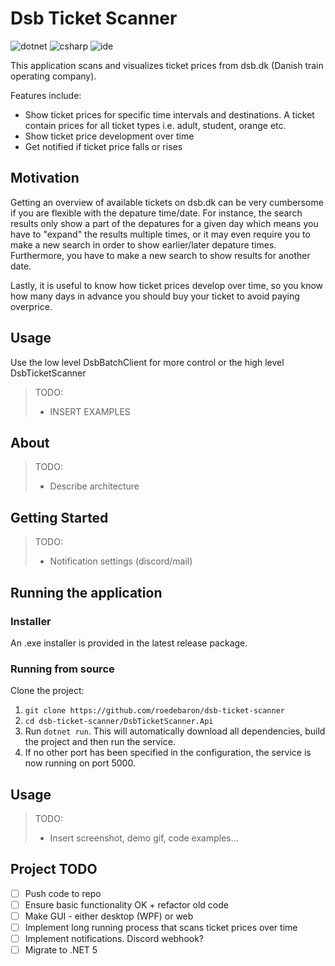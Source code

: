 # Dsb Ticket Scanner
![dotnet](https://img.shields.io/badge/dot--net--core-5.0-blue)
![csharp](https://img.shields.io/badge/C%23-9-blue)
![ide](https://img.shields.io/badge/IDE-vs2019-purple)

This application scans and visualizes ticket prices from dsb.dk (Danish train operating company).

Features include: 
- Show ticket prices for specific time intervals and destinations. A ticket contain prices for all ticket types i.e. adult, student, orange etc.
- Show ticket price development over time 
- Get notified if ticket price falls or rises


## Motivation

Getting an overview of available tickets on dsb.dk can be very cumbersome if you are flexible with the depature time/date. 
For instance, the search results only show a part of the depatures for a given day which means you have to "expand" the results multiple times, or it may even require you to make a new search in order to show earlier/later depature times. 
Furthermore, you have to make a new search to show results for another date. 

Lastly, it is useful to know how ticket prices develop over time, so you know how many days in advance you should buy your ticket to avoid paying overprice. 

## Usage

Use the low level DsbBatchClient for more control or the high level DsbTicketScanner

> TODO: 
> - INSERT EXAMPLES


## About

> TODO: 
> - Describe architecture 

## Getting Started

> TODO:
> - Notification settings (discord/mail)

## Running the application


### Installer

An .exe installer is provided in the latest release package.

### Running from source

Clone the project: 
1. `git clone https://github.com/roedebaron/dsb-ticket-scanner`
2. `cd dsb-ticket-scanner/DsbTicketScanner.Api`
3. Run `dotnet run`. This will automatically download all dependencies, build the project and then run the service. 
4. If no other port has been specified in the configuration, the service is now running on port 5000. 


## Usage 

> TODO:
> - Insert screenshot, demo gif, code examples... 

## Project TODO

- [ ] Push code to repo
- [ ] Ensure basic functionality OK + refactor old code
- [ ] Make GUI - either desktop (WPF) or web
- [ ] Implement long running process that scans ticket prices over time
- [ ] Implement notifications. Discord webhook?
- [ ] Migrate to .NET 5
